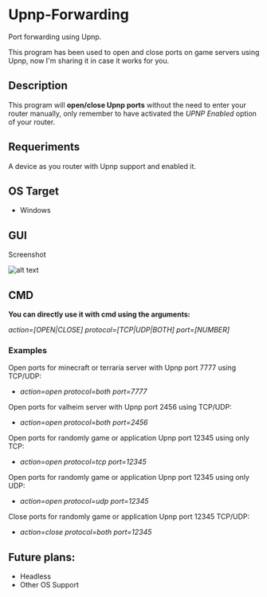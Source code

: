 # Upnp-Forwarding
Port forwarding using Upnp.

This program has been used to open and close ports on game servers using Upnp, now I'm sharing it in case it works for you.

## Description
This program will **open/close Upnp ports** without the need to enter your router manually, only remember to have activated the *UPNP Enabled* option of your router.


## Requeriments
A device as you router with Upnp support and enabled it.

## OS Target
- Windows

## GUI
Screenshot

![alt text](https://raw.githubusercontent.com/HomieStart/Upnp-Forwarding/main/resources/gui_screenshot.png "GUI Screenshot")

## CMD
**You can directly use it with cmd using the arguments:**

*action=[OPEN|CLOSE] protocol=[TCP|UDP|BOTH] port=[NUMBER]*

### Examples
Open ports for minecraft or terraria server with Upnp port 7777 using TCP/UDP:

* *action=open protocol=both port=7777*

Open ports for valheim server with Upnp port 2456 using TCP/UDP:

* *action=open protocol=both port=2456*

Open ports for randomly game or application Upnp port 12345 using only TCP:

* *action=open protocol=tcp port=12345*

Open ports for randomly game or application Upnp port 12345 using only UDP:

* *action=open protocol=udp port=12345*

Close ports for randomly game or application Upnp port 12345 TCP/UDP:

* *action=close protocol=both port=12345*


## Future plans:
* Headless
* Other OS Support
